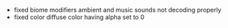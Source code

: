 - fixed biome modifiers ambient and music sounds not decoding properly
- fixed color diffuse color having alpha set to 0